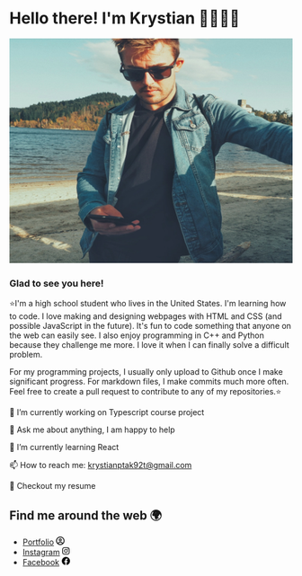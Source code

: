 # Hello there!  I'm Krystian 👋👩🏾‍💻
<img src="IMG_20201122_193103_280.jpg" width="1000" height="400" object-fit=cover alt="alt">

### Glad to see you here!   
⭐I'm a high school student who lives in the United States. I'm learning how to code. I love making and designing webpages with HTML and CSS (and possible JavaScript in the future). It's fun to code something that anyone on the web can easily see. I also enjoy programming in C++ and Python because they challenge me more. I love it when I can finally solve a difficult problem.

For my programming projects, I usually only upload to Github once I make significant progress. For markdown files, I make commits much more often. Feel free to create a pull request to contribute to any of my repositories.⭐

🔭 I’m currently working on Typescript course project

💬 Ask me about anything, I am happy to help 

🌱 I’m currently learning React

📫 How to reach me: krystianptak92t@gmail.com

📝   Checkout my resume

## Find me around the web 🌍
- <a href="google.com" target="_blank">Portfolio</a> <img src="circle-user-regular.svg" height="15px" width="auto">
- <a href="instagram.com" target="_blank">Instagram</a> <img src="instagram.svg" height="15px" width="auto">
- <a href="facebook.com" target="_blank">Facebook</a>  <img src="facebook.svg" height="15px" width="auto">
